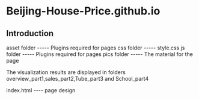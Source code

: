 # Beijing-House-Price.github.io


## Introduction

asset folder ----- Plugins required for pages
css folder ----- style.css
js folder ----- Plugins required for pages
pics folder ----- The material for the page

The visualization results are displayed in folders overview_part1,sales_part2,Tube_part3 and School_part4

index.html ---- page design
